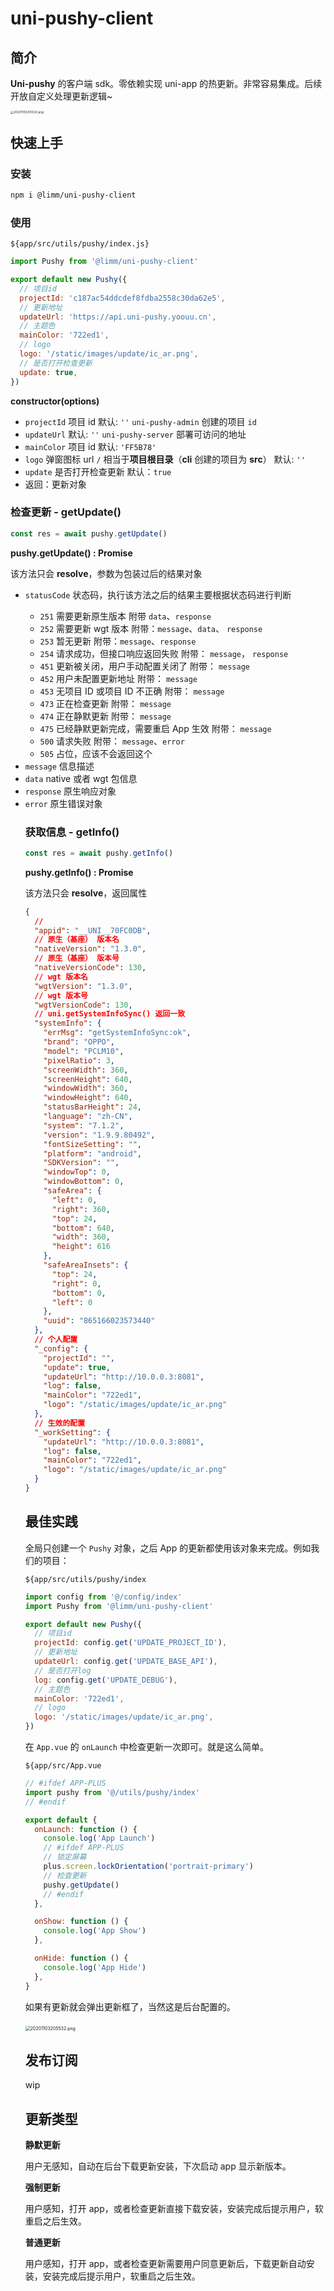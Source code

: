 # uni-pushy-client

## 简介

**Uni-pushy** 的客户端 sdk。零依赖实现 uni-app 的热更新。非常容易集成。后续开放自定义处理更新逻辑~

<img src="assets/20201103205532.png" alt="20201103205532.png" style="zoom: 33%;" />

## 快速上手

### **安装**

```bash
npm i @limm/uni-pushy-client
```

### **使用**

`${app/src/utils/pushy/index.js}`

```javascript
import Pushy from '@limm/uni-pushy-client'

export default new Pushy({
  // 项目id
  projectId: 'c187ac54ddcdef8fdba2558c30da62e5',
  // 更新地址
  updateUrl: 'https://api.uni-pushy.yoouu.cn',
  // 主题色
  mainColor: '722ed1',
  // logo
  logo: '/static/images/update/ic_ar.png',
  // 是否打开检查更新
  update: true,
})
```

**constructor(options)**

- `projectId` <String> 项目 id 默认: `''` `uni-pushy-admin` 创建的项目 `id`
- `updateUrl` <String> 默认: `''` `uni-pushy-server` 部署可访问的地址
- `mainColor` <String> 项目 id 默认: `'FF5B78'`
- `logo` <String> 弹窗图标 url `/` 相当于**项目根目录**（**cli** 创建的项目为 **src**） 默认: `''`
- `update` <Boolean> 是否打开检查更新 默认：`true`
- 返回：更新对象

### **检查更新 - getUpdate()**

```javascript
const res = await pushy.getUpdate()
```

**pushy.getUpdate() : Promise<result>**

该方法只会 **resolve**，参数为包装过后的结果对象

- `statusCode` <Number> 状态码，执行该方法之后的结果主要根据状态码进行判断
  - `251` 需要更新原生版本 附带 `data`、`response`
  - `252` 需要更新 wgt 版本 附带：`message`、`data`、 `response`
  - `253` 暂无更新 附带：`message`、`response`
  - `254` 请求成功，但接口响应返回失败 附带： `message`， `response`
  - `451` 更新被关闭，用户手动配置关闭了 附带： `message`
  - `452` 用户未配置更新地址 附带： `message`
  - `453` 无项目 ID 或项目 ID 不正确 附带： `message`
  - `473` 正在检查更新 附带： `message`
  - `474` 正在静默更新 附带： `message`
  - `475` 已经静默更新完成，需要重启 App 生效 附带： `message`
  - `500` 请求失败 附带： `message`、`error`
  - `505` 占位，应该不会返回这个
- `message` <String> 信息描述
- `data` <Object> native 或者 wgt 包信息
- `response` <Object> 原生响应对象
- `error` <Error> 原生错误对象

### **获取信息 - getInfo()**

```javascript
const res = await pushy.getInfo()
```

**pushy.getInfo() : Promise<result>**

该方法只会 **resolve**，返回属性

```json
{
  //
  "appid": "__UNI__70FC0DB",
  // 原生（基座） 版本名
  "nativeVersion": "1.3.0",
  // 原生（基座） 版本号
  "nativeVersionCode": 130,
  // wgt 版本名
  "wgtVersion": "1.3.0",
  // wgt 版本号
  "wgtVersionCode": 130,
  // uni.getSystemInfoSync() 返回一致
  "systemInfo": {
    "errMsg": "getSystemInfoSync:ok",
    "brand": "OPPO",
    "model": "PCLM10",
    "pixelRatio": 3,
    "screenWidth": 360,
    "screenHeight": 640,
    "windowWidth": 360,
    "windowHeight": 640,
    "statusBarHeight": 24,
    "language": "zh-CN",
    "system": "7.1.2",
    "version": "1.9.9.80492",
    "fontSizeSetting": "",
    "platform": "android",
    "SDKVersion": "",
    "windowTop": 0,
    "windowBottom": 0,
    "safeArea": {
      "left": 0,
      "right": 360,
      "top": 24,
      "bottom": 640,
      "width": 360,
      "height": 616
    },
    "safeAreaInsets": {
      "top": 24,
      "right": 0,
      "bottom": 0,
      "left": 0
    },
    "uuid": "865166023573440"
  },
  // 个人配置
  "_config": {
    "projectId": "",
    "update": true,
    "updateUrl": "http://10.0.0.3:8081",
    "log": false,
    "mainColor": "722ed1",
    "logo": "/static/images/update/ic_ar.png"
  },
  // 生效的配置
  "_workSetting": {
    "updateUrl": "http://10.0.0.3:8081",
    "log": false,
    "mainColor": "722ed1",
    "logo": "/static/images/update/ic_ar.png"
  }
}
```

## 最佳实践

全局只创建一个 `Pushy` 对象，之后 App 的更新都使用该对象来完成。例如我们的项目：

`${app/src/utils/pushy/index`

```javascript
import config from '@/config/index'
import Pushy from '@limm/uni-pushy-client'

export default new Pushy({
  // 项目id
  projectId: config.get('UPDATE_PROJECT_ID'),
  // 更新地址
  updateUrl: config.get('UPDATE_BASE_API'),
  // 是否打开log
  log: config.get('UPDATE_DEBUG'),
  // 主题色
  mainColor: '722ed1',
  // logo
  logo: '/static/images/update/ic_ar.png',
})
```

在 `App.vue` 的 `onLaunch` 中检查更新一次即可。就是这么简单。

`${app/src/App.vue`

```javascript
// #ifdef APP-PLUS
import pushy from '@/utils/pushy/index'
// #endif

export default {
  onLaunch: function () {
    console.log('App Launch')
    // #ifdef APP-PLUS
    // 锁定屏幕
    plus.screen.lockOrientation('portrait-primary')
    // 检查更新
    pushy.getUpdate()
    // #endif
  },

  onShow: function () {
    console.log('App Show')
  },

  onHide: function () {
    console.log('App Hide')
  },
}
```

如果有更新就会弹出更新框了，当然这是后台配置的。

<img src="assets/20201103205532.png" alt="20201103205532.png" style="zoom:50%;" />

## 发布订阅

wip

## 更新类型

**静默更新**

用户无感知，自动在后台下载更新安装，下次启动 app 显示新版本。

**强制更新**

用户感知，打开 app，或者检查更新直接下载安装，安装完成后提示用户，软重启之后生效。

**普通更新**

用户感知，打开 app，或者检查更新需要用户同意更新后，下载更新自动安装，安装完成后提示用户，软重启之后生效。
